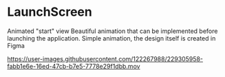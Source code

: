 # LaunchScreen
Animated "start" view
Beautiful animation that can be implemented before launching the application. Simple animation, the design itself is created in Figma


https://user-images.githubusercontent.com/122267988/229305958-fabb1e6e-16ed-47cb-b7e5-7778e29f1dbb.mov
